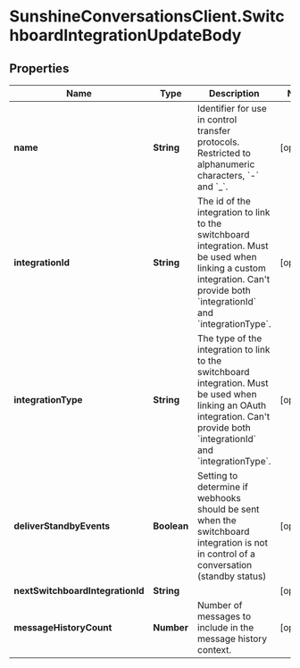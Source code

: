 # SunshineConversationsClient.SwitchboardIntegrationUpdateBody

## Properties

Name | Type | Description | Notes
------------ | ------------- | ------------- | -------------
**name** | **String** | Identifier for use in control transfer protocols. Restricted to alphanumeric characters, &#x60;-&#x60; and &#x60;_&#x60;. | [optional] 
**integrationId** | **String** | The id of the integration to link to the switchboard integration. Must be used when linking a custom integration. Can&#39;t provide both &#x60;integrationId&#x60; and &#x60;integrationType&#x60;. | [optional] 
**integrationType** | **String** | The type of the integration to link to the switchboard integration. Must be used when linking an OAuth integration. Can&#39;t provide both &#x60;integrationId&#x60; and &#x60;integrationType&#x60;. | [optional] 
**deliverStandbyEvents** | **Boolean** | Setting to determine if webhooks should be sent when the switchboard integration is not in control of a conversation (standby status) | [optional] 
**nextSwitchboardIntegrationId** | **String** |  | [optional] 
**messageHistoryCount** | **Number** | Number of messages to include in the message history context. | [optional] 


